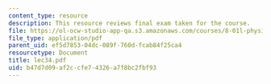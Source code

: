 ```yaml
---
content_type: resource
description: This resource reviews final exam taken for the course.
file: https://ol-ocw-studio-app-qa.s3.amazonaws.com/courses/8-01l-physics-i-classical-mechanics-fall-2005/b47d7d09af2ccfe74326a7f8bc2fbf93_lec34.pdf
file_type: application/pdf
parent_uid: ef5d7853-04dc-089f-760d-fcab84f25ca4
resourcetype: Document
title: lec34.pdf
uid: b47d7d09-af2c-cfe7-4326-a7f8bc2fbf93
---
```

